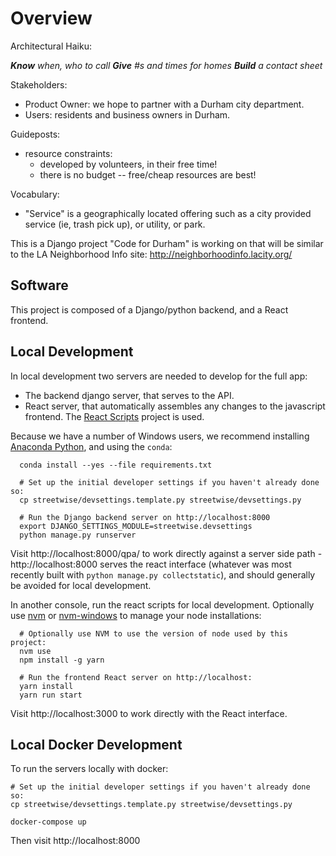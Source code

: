 Overview
========

Architectural Haiku:

___Know___ _when, who to call_
___Give___ _#s and times for homes_
___Build___ _a contact sheet_

Stakeholders:

* Product Owner: we hope to partner with a Durham city department.
* Users: residents and business owners in Durham.

Guideposts:

* resource constraints:
    * developed by volunteers, in their free time!
    * there is no budget -- free/cheap resources are best!

Vocabulary:
* "Service" is a geographically located offering such as a city provided
   service (ie, trash pick up), or utility, or park.

This is a Django project "Code for Durham" is working on that will be similar
to the LA Neighborhood Info site: http://neighborhoodinfo.lacity.org/

Software
--------

This project is composed of a Django/python backend, and a React frontend.

Local Development
-----------------

In local development two servers are needed to develop for the full app:
 * The backend django server, that serves to the API.
 * React server, that automatically assembles any changes to the javascript frontend. The [React Scripts](https://create-react-app.dev/docs/folder-structure) project is used.

Because we have a number of Windows users, we recommend installing [Anaconda Python](https://www.anaconda.com/distribution/), and using the `conda`:

      conda install --yes --file requirements.txt

      # Set up the initial developer settings if you haven't already done so:
      cp streetwise/devsettings.template.py streetwise/devsettings.py

      # Run the Django backend server on http://localhost:8000
      export DJANGO_SETTINGS_MODULE=streetwise.devsettings
      python manage.py runserver

Visit http://localhost:8000/qpa/ to work directly against a server side path -
http://localhost:8000 serves the react interface (whatever was most recently
built with `python manage.py collectstatic`), and should generally be avoided
for local development.

In another console, run the react scripts for local development. Optionally use
[nvm](https://github.com/nvm-sh/nvm) or [nvm-windows](https://github.com/coreybutler/nvm-windows) to manage your node installations:

      # Optionally use NVM to use the version of node used by this project:
      nvm use
      npm install -g yarn

      # Run the frontend React server on http://localhost:
      yarn install
      yarn run start

Visit http://localhost:3000 to work directly with the React interface.

Local Docker Development
-------------------------

To run the servers locally with docker:

    # Set up the initial developer settings if you haven't already done so:
    cp streetwise/devsettings.template.py streetwise/devsettings.py

    docker-compose up

Then visit http://localhost:8000

